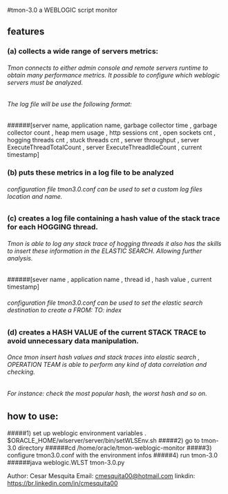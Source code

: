 #tmon-3.0 a WEBLOGIC script monitor
## features
### (a) collects a wide range of servers metrics:
###### Tmon connects to either admin console and remote servers runtime to obtain many  performance metrics. It possible to configure which weblogic servers must be analyzed.

###### The log file will be use the following format:
######[server name, application name,  garbage collector time , garbage collector count , heap mem usage , http sessions cnt ,  open sockets cnt , hogging threads cnt ,  stuck threads cnt , server throughput  ,  server ExecuteThreadTotalCount , server ExecuteThreadIdleCount ,  current timestamp] 
### (b) puts these metrics in a log file to be analyzed
###### configuration file tmon3.0.conf can be used to set a custom log files location and name.

### (c) creates a log file containing a hash value of the stack trace for each HOGGING thread.  
###### Tmon is able to log any stack trace of hogging threads it also has the skills to insert these information in the ELASTIC SEARCH. Allowing further analysis.   

######[sever name , application name , thread id , hash value , current timestamp]
###### configuration file tmon3.0.conf can be used to set the elastic search destination to create a FROM: TO: index 

### (d) creates a HASH VALUE of the current STACK TRACE to avoid unnecessary data manipulation. 
###### Once tmon insert hash values and stack traces into elastic search , OPERATION TEAM is able to perform any kind of data correlation and checking. 
###### For instance: check the most popular hash, the worst hash and so on.  
        
## how to use:
#####1) set up weblogic environment variables . $ORACLE_HOME/wlserver/server/bin/setWLSEnv.sh 
#####2) go to tmon-3.0 directory 
######cd /home/oracle/tmon-weblogic-monitor 
#####3) configure tmon3.0.conf with the environment infos
#####4) run tmon-3.0 
######java weblogic.WLST tmon-3.0.py 

Author: Cesar Mesquita
Email: cmesquita00@hotmail.com
linkdin: https://br.linkedin.com/in/cmesquita00
